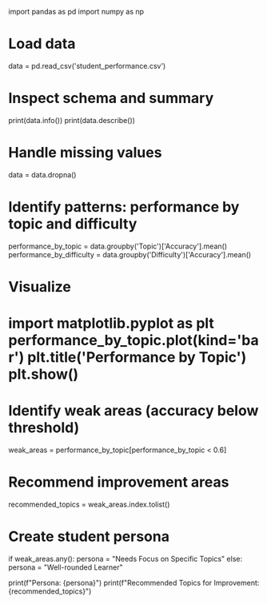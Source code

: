 import pandas as pd
import numpy as np

# Load data
data = pd.read_csv('student_performance.csv')

# Inspect schema and summary
print(data.info())
print(data.describe())

# Handle missing values
data = data.dropna()

# Identify patterns: performance by topic and difficulty
performance_by_topic = data.groupby('Topic')['Accuracy'].mean()
performance_by_difficulty = data.groupby('Difficulty')['Accuracy'].mean()

# Visualize
import matplotlib.pyplot as plt
performance_by_topic.plot(kind='bar')
plt.title('Performance by Topic')
plt.show()
===================================
# Identify weak areas (accuracy below threshold)
weak_areas = performance_by_topic[performance_by_topic < 0.6]

# Recommend improvement areas
recommended_topics = weak_areas.index.tolist()

# Create student persona
if weak_areas.any():
    persona = "Needs Focus on Specific Topics"
else:
    persona = "Well-rounded Learner"

print(f"Persona: {persona}")
print(f"Recommended Topics for Improvement: {recommended_topics}")

